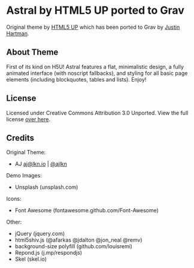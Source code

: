 # Astral by HTML5 UP ported to Grav
Original theme by [HTML5 UP][html5up] which has been ported to Grav by [Justin Hartman][justin].

## About Theme
First of its kind on H5U! Astral features a flat, minimalistic design, a fully animated interface (with noscript fallbacks), and styling for all basic page elements (including blockquotes, tables and lists). Enjoy!

## License
Licensed under Creative Commons Attribution 3.0 Unported. View the full license [over here][license].

## Credits
Original Theme:  
- AJ aj@lkn.io | [@ajlkn][twitter]

Demo Images:  
- Unsplash (unsplash.com)

Icons:  
- Font Awesome (fontawesome.github.com/Font-Awesome)

Other:  
- jQuery (jquery.com)
- html5shiv.js (@afarkas @jdalton @jon_neal @remv)
- background-size polyfill (github.com/louisremi)
- Repond.js (j.mp/respondjs)
- Skel (skel.io)

[html5up]: https://html5up.net
[justin]: http://justin.hartman.me
[license]: LICENSE.txt
[twitter]: https://twitter.com/ajlkn

